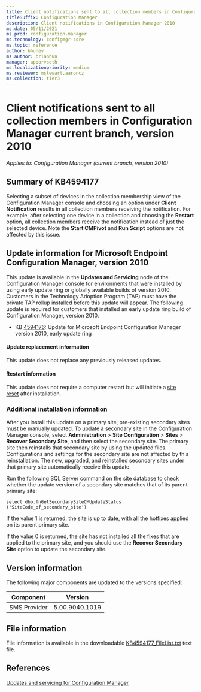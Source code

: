 ```yaml
---
title: Client notifications sent to all collection members in Configuration Manager current branch, version 2010
titleSuffix: Configuration Manager
description: Client notifications in Configuration Manager 2010
ms.date: 05/11/2021
ms.prod: configuration-manager
ms.technology: configmgr-core
ms.topic: reference
author: bhuney
ms.author: brianhun
manager: apoorvseth
ms.localizationpriority: medium
ms.reviewer: mstewart,aaroncz 
ms.collection: tier3
---
```


# Client notifications sent to all collection members in Configuration Manager current branch, version 2010

*Applies to: Configuration Manager (current branch, version 2010)*

## Summary of KB4594177
Selecting a subset of devices in the collection membership view of the Configuration Manager console and choosing an option under **Client Notification** results in all collection members receiving the notification. 
For example, after selecting one device in a collection and choosing the **Restart** option, all collection members receive the notification instead of just the selected device. 
Note the **Start CMPivot** and **Run Script** options are not affected by this issue.

## Update information for Microsoft Endpoint Configuration Manager, version 2010
This update is available in the **Updates and Servicing** node of the Configuration Manager console for environments that were installed by using early update ring or globally available builds of version 2010.
Customers in the Technology Adoption Program (TAP) must have the private TAP rollup installed before this update will appear.
The following update is required for customers that installed an early update ring build of Configuration Manager, version 2010.

- KB [4594176](../../hotfix/2010/4594176.md): Update for Microsoft Endpoint Configuration Manager version 2010, early update ring

#### Update replacement information

This update does not replace any previously released updates.

#### Restart information

This update does not require a computer restart but will initiate a [site reset](../../core/servers/manage/modify-your-infrastructure.md#bkmk_reset) after installation.

### Additional installation information

After you install this update on a primary site, pre-existing secondary sites must be manually updated. To update a secondary site in the Configuration Manager console, select **Administration** > **Site Configuration** > **Sites** >  **Recover Secondary Site**, and then select the secondary site. The primary site then reinstalls that secondary site by using the updated files. Configurations and settings for the secondary site are not affected by this reinstallation. The new, upgraded, and reinstalled secondary sites under that primary site automatically receive this update.

Run the following SQL Server command on the site database to check whether the update version of a secondary site matches that of its parent primary site:
   ```code
   select dbo.fnGetSecondarySiteCMUpdateStatus ('SiteCode_of_secondary_site')
   ```
If the value 1 is returned, the site is up to date, with all the hotfixes applied on its parent primary site.

If the value 0 is returned, the site has not installed all the fixes that are applied to the primary site, and you should use the **Recover Secondary Site** option to update the secondary site.

## Version information
The following major components are updated to the versions specified:

|Component |Version |
|---|---|
| SMS Provider | 5.00.9040.1019 |

## File information
File information is available in the downloadable [KB4594177_FileList.txt](https://aka.ms/KB4594177_FileList) text file.

## References
[Updates and servicing for Configuration Manager](../../core/servers/manage/updates.md)
